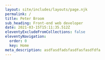 ```yaml
---
layout: site/includes/layouts/page.njk
permalink: /
title: Peter Broom
sub_heading: Front-end web developer
date: 2021-03-15T15:11:35.512Z
eleventyExcludeFromCollections: false
eleventyNavigation:
  order: 0
  key: Home
meta_description: asdfasdfadsfasdfasfasdfdfa
---
```

